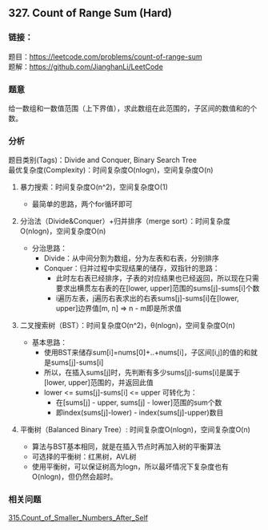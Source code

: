 ## 327. Count of Range Sum (Hard)

### **链接**：
题目：https://leetcode.com/problems/count-of-range-sum  
题解：https://github.com/JianghanLi/LeetCode

### **题意**
给一数组和一数值范围（上下界值），求此数组在此范围的，子区间的数值和的个数。


### **分析**  
题目类别(Tags)：Divide and Conquer, Binary Search Tree  
最优复杂度(Complexity)：时间复杂度O(nlogn)，空间复杂度O(n)  

1. 暴力搜索：时间复杂度O(n^2)，空间复杂度O(1)
	- 最简单的思路，两个for循环即可
	
2. 分治法（Divide&Conquer）+归并排序（merge sort）：时间复杂度O(nlogn)，空间复杂度O(n)
	- 分治思路：
		- Divide：从中间分割为数组，分为左表和右表，分别排序
		- Conquer：归并过程中实现结果的储存，双指针的思路：
			- 此时左右表已经排序，子表的对应结果也已经返回，所以现在只需要求出横贯左右表的在[lower, upper]范围的sums[j]-sums[i]个数
			- i遍历左表，j遍历右表求出的右表sums[j]-sums[i]在[lower, upper]边界值[m, n] => n - m即是所求值

3. 二叉搜索树（BST）：时间复杂度O(n^2)，θ(nlogn)，空间复杂度O(n)
	- 基本思路：
		- 使用BST来储存sum[i]=nums[0]+..+nums[i]，子区间[i,j]的值的和就是sums[j]-sums[i]
		- 所以，在插入sums[j]时，先判断有多少sums[j]-sums[i]是属于[lower, upper]范围的，并返回此值
		- lower <= sums[j]-sums[i] <= upper 可转化为：
			- 在[sums[j] - upper, sums[j] - lower]范围的sum个数
			- 即index(sums[j]-lower) - index(sums[j]-upper)数目
			
4. 平衡树（Balanced Binary Tree）: 时间复杂度O(nlogn)，空间复杂度O(n)
	- 算法与BST基本相同，就是在插入节点时再加入树的平衡算法
	- 可选择的平衡树：红黑树，AVL树
	- 使用平衡树，可以保证树高为logn，所以最坏情况下复杂度也有O(nlogn)，但仍然会超时。


### **相关问题**  
[315.Count_of_Smaller_Numbers_After_Self](../315.Count_of_Smaller_Numbers_After_Self)